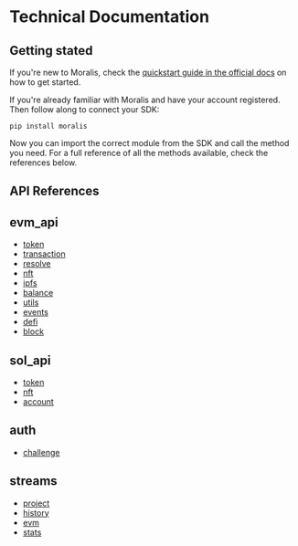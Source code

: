 
# Technical Documentation

## Getting stated

If you're new to Moralis, check the [quickstart guide in the official docs](https://docs.moralis.io/docs/quickstart) on how to get started.

If you're already familiar with Moralis and have your account registered. Then follow along to connect your SDK:


```shell
pip install moralis
```

Now you can import the correct module from the SDK and call the method you need. For a full reference of all the methods available, check the references below.

## API References
## evm_api

- [token](./evm_api/token.md)
- [transaction](./evm_api/transaction.md)
- [resolve](./evm_api/resolve.md)
- [nft](./evm_api/nft.md)
- [ipfs](./evm_api/ipfs.md)
- [balance](./evm_api/balance.md)
- [utils](./evm_api/utils.md)
- [events](./evm_api/events.md)
- [defi](./evm_api/defi.md)
- [block](./evm_api/block.md)

## sol_api

- [token](./sol_api/token.md)
- [nft](./sol_api/nft.md)
- [account](./sol_api/account.md)

## auth

- [challenge](./auth/challenge.md)

## streams

- [project](./streams/project.md)
- [history](./streams/history.md)
- [evm](./streams/evm.md)
- [stats](./streams/stats.md)

